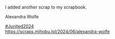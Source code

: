 I added another scrap to my scrapbook.

Alexandra Wolfe

[\#<span>Junited2024</span>](https://social.lol/tags/Junited2024)  
[<span class="invisible">https://</span><span class="ellipsis">scraps.mihobu.lol/2024/06/alex</span><span class="invisible">andra-wolfe</span>](https://scraps.mihobu.lol/2024/06/alexandra-wolfe)